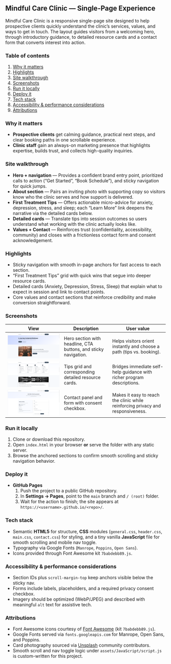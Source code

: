 ## Mindful Care Clinic — Single-Page Experience

Mindful Care Clinic is a responsive single-page site designed to help prospective clients quickly understand the clinic’s services, values, and ways to get in touch. The layout guides visitors from a welcoming hero, through introductory guidance, to detailed resource cards and a contact form that converts interest into action.

### Table of contents
1. [Why it matters](#why-it-matters)
2. [Highlights](#highlights)
3. [Site walkthrough](#site-walkthrough)
4. [Screenshots](#screenshots)
5. [Run it locally](#run-it-locally)
6. [Deploy it](#deploy-it)
7. [Tech stack](#tech-stack)
8. [Accessibility & performance considerations](#accessibility--performance-considerations)
9. [Attributions](#attributions)

### Why it matters
- **Prospective clients** get calming guidance, practical next steps, and clear booking paths in one scrollable experience.
- **Clinic staff** gain an always-on marketing presence that highlights expertise, builds trust, and collects high-quality inquiries.

### Site walkthrough
- **Hero + navigation** — Provides a confident brand entry point, prioritized calls to action (“Get Started”, “Book Schedule”), and sticky navigation for quick jumps.
- **About section** — Pairs an inviting photo with supporting copy so visitors know who the clinic serves and how support is delivered.
- **First Treatment Tips** — Offers actionable micro-advice for anxiety, depression, stress, and sleep; each “Learn More” link deepens the narrative via the detailed cards below.
- **Detailed cards** — Translate tips into session outcomes so users understand what working with the clinic actually looks like.
- **Values + Contact** — Reinforces trust (confidentiality, accessibility, community) and closes with a frictionless contact form and consent acknowledgement.

### Highlights
- Sticky navigation with smooth in-page anchors for fast access to each section.
- “First Treatment Tips” grid with quick wins that segue into deeper resource cards.
- Detailed cards (Anxiety, Depression, Stress, Sleep) that explain what to expect in session and link to contact points.
- Core values and contact sections that reinforce credibility and make conversion straightforward.

### Screenshots

| View | Description | User value |
| --- | --- | --- |
| ![Hero and navigation](assets/screenshots/home-hero.png) | Hero section with headline, CTA buttons, and sticky navigation. | Helps visitors orient instantly and choose a path (tips vs. booking). |
| ![Tips and detailed cards](assets/screenshots/tips-and-cards.png) | Tips grid and corresponding detailed resource cards. | Bridges immediate self-help guidance with richer program descriptions. |
| ![Contact section](assets/screenshots/contact-form.png) | Contact panel and form with consent checkbox. | Makes it easy to reach the clinic while reinforcing privacy and responsiveness. |

### Run it locally
1. Clone or download this repository.
2. Open `index.html` in your browser **or** serve the folder with any static server.
3. Browse the anchored sections to confirm smooth scrolling and sticky navigation behavior.

### Deploy it
- **GitHub Pages**
	1. Push the project to a public GitHub repository.
	2. In **Settings → Pages**, point to the `main` branch and `/ (root)` folder.
	3. Wait for the action to finish; the site appears at `https://<username>.github.io/<repo>/`.

### Tech stack
- Semantic **HTML5** for structure, **CSS** modules (`general.css`, `header.css`, `main.css`, `contact.css`) for styling, and a tiny vanilla **JavaScript** file for smooth scrolling and mobile nav toggle.
- Typography via Google Fonts (`Manrope`, `Poppins`, `Open Sans`).
- Icons provided through Font Awesome kit `7babdebb89.js`.

### Accessibility & performance considerations
- Section IDs plus `scroll-margin-top` keep anchors visible below the sticky nav.
- Forms include labels, placeholders, and a required privacy consent checkbox.
- Imagery should be optimized (WebP/JPEG) and described with meaningful `alt` text for assistive tech.

### Attributions
- Font Awesome icons courtesy of [Font Awesome](https://fontawesome.com/) (kit `7babdebb89.js`).
- Google Fonts served via `fonts.googleapis.com` for Manrope, Open Sans, and Poppins.
- Card photography sourced via [Unsplash](https://unsplash.com/) community contributors.
- Smooth scroll and nav toggle logic under `assets/JavaScript/script.js` is custom-written for this project.

